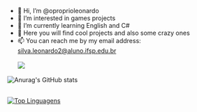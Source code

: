 - 👋 Hi, I’m @oproprioleonardo
- 👀 I’m interested in games projects
- 🌱 I’m currently learning English and C#
- 💞️ Here you will find cool projects and also some crazy ones
- 📫 You can reach me by my email address: silva.leonardo2@aluno.ifsp.edu.br
<br> <br>
![](https://komarev.com/ghpvc/?username=oproprioleonardo)

![Anurag's GitHub stats](https://github-readme-stats.vercel.app/api?username=oproprioleonardo&show_icons=true) <br> <br>

[![Top Linguagens](https://github-readme-stats.vercel.app/api/top-langs/?username=oproprioleonardo&layout=compact)](https://github.com/anuraghazra/github-readme-stats)

